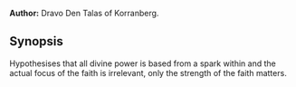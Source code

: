 **Author:** Dravo Den Talas of Korranberg.

## Synopsis
Hypothesises that all divine power is based from a spark within and the actual focus of the faith is irrelevant, only the strength of the faith matters.